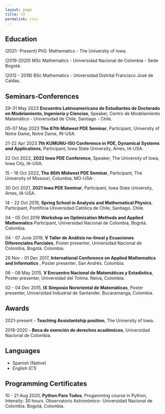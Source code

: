 ```yaml
---
layout: page
title: CV 
permalink: /cv/
---
```

<!-- PDF in [Spanish](https://drive.google.com/file/d/10lxIfWi3w2f4vkrpq0uMvIS50gDtsoTU/view?usp=sharing).-->

<!-- PDF in [English](https://drive.google.com/file/d/11tmCgI7HBp8ZZxy3zHvLBFeCtniIOC3u/view?usp=sharing). -->
## Education
(2021- Present) PhD. Mathematics - The University of Iowa.

(2019-2020) MSc Mathematics - Universidad Nacional de Colombia - Sede Bogotá.

(2012 - 2018) BSc Mathematics - Universidad Distrital Francisco José de Caldas.

## Seminars-Conferences
29-31 May 2023 **Encuentro Latinoamericano de Estudiantes de Doctorado en Modelamiento, Ingeniería y Ciencias**, Speaker, Centro de Modelamiento Matemático - Universidad de Chile, Santiago - Chile.

05-07 May 2023 **The 87th Midwest PDE Seminar**, Participant, University of Notre Dame, Notre Dame, IN-USA.

21-22 Apr 2023 **7th KUMUNU-ISU Conference in PDE, Dynamical Systems and Applications**, Participant, Iowa State University, Ames, IA-USA.

22 Oct 2022, **2022 Iowa PDE Conference**, Speaker, The University of Iowa, Iowa City, IA-USA.

15 - 16 Oct 2022, **The 86th Midwest PDE Seminar**, Participant, The University of Missouri, Columbia, MO-USA-.

30 Oct 2021, **2021 Iowa PDE Seminar**, Participant, Iowa State University, Ames, IA-USA.

14 - 22 Oct 2019, **Spring School in Analysis and Mathematical Physics**, Participant, Pontificia Universidad Católica de Chile, Santiago. Chile.

04 - 05 Oct 2019 **Workshop on Optimization Methods and Applied Mathematics** Participant, Universidad Nacional de Colombia, Bogotá. Colombia.

04 - 07 June 2019, **V Taller de Análisis no-lineal y Ecuaciones Diferenciales Parciales**, Poster presenter, Universidad Nacional de Colombia, Bogotá. Colombia.

26 Nov - 01 Dec 2017, **International Conference on Applied Mathematics and Informatics** , Poster presenter, San Andrés. Colombia.

06 - 08 May 2015, **V Encuentro Nacional de Matemáticas y Estadística**, Poster presenter, Universidad del Tolima. Neiva, Colombia.

02 - 04 Dec 2015, **IX Simposio Nororiental de Matemáticas**, Poster presenter, Universidad Industrial de Santander. Bucaramanga, Colombia.

## Awards 
2021-present - **Teaching Assistantship position**, The University of Iowa. 

2018-2020 - **Beca de exención de derechos académicos**, Universidad Nacional de Colombia.

## Languages
- Spanish (Native)
- English (C1)

## Programming Certificates 

10 - 21 Aug 2020, **Python Para Todos**, Progamming course in Python, Intensity: 30 hours. Observatorio Astronómico- Universidad Nacional de Colombia. Bogotá, Colombia.